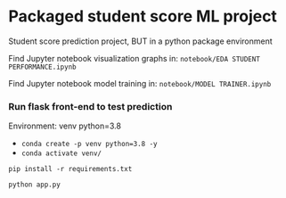 # Packaged student score ML project

Student score prediction project, BUT in a python package environment

Find Jupyter notebook visualization graphs in: `notebook/EDA STUDENT PERFORMANCE.ipynb`

Find Jupyter notebook model training in: `notebook/MODEL TRAINER.ipynb`

### Run flask front-end to test prediction
Environment: venv python=3.8
* `conda create -p venv python=3.8 -y`
* `conda activate venv/`

`pip install -r requirements.txt`

`python app.py`